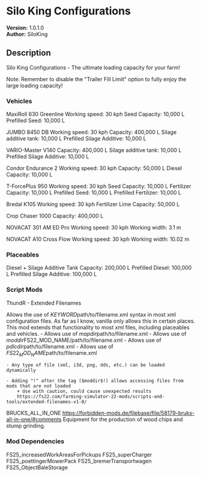 
# Silo King Configurations

**Version:** 1.0.1.0  
**Author:** SiloKing  

## Description

Silo King Configurations - The ultimate loading capacity for your farm!

Note: Remember to disable the "Trailer Fill Limit" option to fully enjoy the large loading capacity!

### Vehicles
MaxiRoll 630 Greenline
Working speed: 30 kph
Seed Capacity: 10,000 L
Prefilled Seed: 10,000 L

JUMBO 8450 DB
Working speed: 30 kph
Capacity: 400,000 L
Silage additive tank: 10,000 L
Prefilled Silage Additive: 10,000 L

VARIO-Master V140
Capacity: 400,000 L
Silage additive tank: 10,000 L
Prefilled Silage Additive: 10,000 L

Condor Endurance 2
Working speed: 30 kph
Capacity: 50,000 L
Diesel Capacity: 10,000 L

T-ForcePlus 950
Working speed: 30 kph
Seed Capacity: 10,000 L
Fertilizer Capacity: 10,000 L
Prefilled Seed: 10,000 L
Prefilled Fertilizer: 10,000 L

Bredal K105
Working speed: 30 kph
Fertilizer Lime Capacity: 50,000 L

Crop Chaser 1000
Capacity: 400,000 L

NOVACAT 301 AM ED Pro
Working speed: 30 kph
Working width: 3.1 m

NOVACAT A10 Cross Flow
Working speed: 30 kph
Working width: 10.02 m

### Placeables
Diesel + Silage Additive Tank
Capacity: 200,000 L
Prefilled Diesel: 100,000 L
Prefilled Silage Additive: 100,000 L

### Script Mods
ThundR - Extended Filenames

Allows the use of $KEYWORD$path/to/filename.xml syntax in most xml configuration files. As far as I know, vanilla only allows this in certain places. This mod extends that functionality to most xml files, including placeables and vehicles.
    - Allows use of $mapdir$path/to/filename.xml
    - Allows use of $moddir$FS22_MOD_NAME/path/to/filename.xml
    - Allows use of $pdlcdir$path/to/filename.xml
    - Allows use of $FS22_MOD_NAME$path/to/filename.xml

    - Any type of file (xml, i3d, png, dds, etc.) can be loaded dynamically

    - Adding "!" after the tag ($moddir$!) allows accessing files from mods that are not loaded
        + Use with caution, could cause unexpected results
        https://fs22.com/farming-simulator-22-mods/scripts-and-tools/extended-filenames-v1-0/


BRUCKS_ALL_IN_ONE
https://forbidden-mods.de/filebase/file/58179-bruks-all-in-one/#comments
Equipment for the production of wood chips and stump grinding.

### Mod Dependencies
FS25_increasedWorkAreasForPickups
FS25_superCharger
FS25_poettingerMowerPack
FS25_bremerTransportwagen
FS25_ObjectBaleStorage
